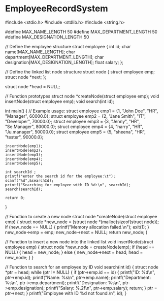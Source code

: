 # EmployeeRecordSystem
#include <stdio.h>
#include <stdlib.h>
#include <string.h>

#define MAX_NAME_LENGTH 50
#define MAX_DEPARTMENT_LENGTH 50
#define MAX_DESIGNATION_LENGTH 50

// Define the employee structure
struct employee {
    int id;
    char name[MAX_NAME_LENGTH];
    char department[MAX_DEPARTMENT_LENGTH];
    char designation[MAX_DESIGNATION_LENGTH];
    float salary;
};

// Define the linked list node structure
struct node {
    struct employee emp;
    struct node *next;
};

struct node *head = NULL;

// Function prototypes
struct node *createNode(struct employee emp);
void insertNode(struct employee emp);
void search(int id);

int main() {
    // Example usage:
    struct employee emp1 = {1, "John Doe", "HR", "Manager", 60000.0};
    struct employee emp2 = {2, "Jane Smith", "IT", "Developer", 70000.0};
    struct employee emp3 = {3, "Jenny", "HR", "Se.Manager", 80000.0};
    struct employee emp4 = {4, "harry", "HR", "Ju.manager", 50000.0};
    struct employee emp5 = {5, "sheena", "HR", "tester", 90000.0};
    
    insertNode(emp1);
    insertNode(emp2);
    insertNode(emp3);
    insertNode(emp4);
    insertNode(emp5);

    int searchId ;
    printf("enter the search id for the employee:\t");
    scanf("%d",&searchId);
    printf("Searching for employee with ID %d:\n", searchId);
    search(searchId);

    return 0;
}

// Function to create a new node
struct node *createNode(struct employee emp) {
    struct node *new_node = (struct node *)malloc(sizeof(struct node));
    if (new_node == NULL) {
        printf("Memory allocation failed.\n");
        exit(1);
    }
    new_node->emp = emp;
    new_node->next = NULL;
    return new_node;
}

// Function to insert a new node into the linked list
void insertNode(struct employee emp) {
    struct node *new_node = createNode(emp);
    if (head == NULL) {
        head = new_node;
    } else {
        new_node->next = head;
        head = new_node;
    }
}

// Function to search for an employee by ID
void search(int id) {
    struct node *ptr = head;
    while (ptr != NULL) {
        if (ptr->emp.id == id) {
            printf("ID: %d\n", ptr->emp.id);
            printf("Name: %s\n", ptr->emp.name);
            printf("Department: %s\n", ptr->emp.department);
            printf("Designation: %s\n", ptr->emp.designation);
            printf("Salary: %.2f\n", ptr->emp.salary);
            return;
        }
        ptr = ptr->next;
    }
    printf("Employee with ID %d not found.\n", id);
}
